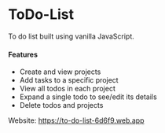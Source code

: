 # ToDo-List
To do list built using vanilla JavaScript. 
#### Features
* Create and view projects
* Add tasks to a specific project
* View all todos in each project
* Expand a single todo to see/edit its details
* Delete todos and projects

Website: https://to-do-list-6d6f9.web.app
